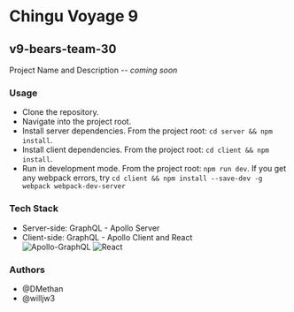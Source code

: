 # Chingu Voyage 9
## v9-bears-team-30

Project Name and Description -- *coming soon*

### Usage
- Clone the repository.
- Navigate into the project root.
- Install server dependencies. From the project root: `cd server && npm install`.
- Install client dependencies. From the project root: `cd client && npm install`. 
- Run in development mode. From the project root: `npm run dev`. If you get any webpack errors, try `cd client && npm install --save-dev -g webpack webpack-dev-server`

### Tech Stack
- Server-side: GraphQL - Apollo Server
- Client-side: GraphQL - Apollo Client and React<br>
![Apollo-GraphQL](https://dl.dropboxusercontent.com/s/ba9jwbdbe2y1py8/apollo-graphql.png?dl=0)
![React](https://dl.dropboxusercontent.com/s/oire3bcb8x25mez/react.png?dl=0)

### Authors
- @DMethan
- @willjw3

